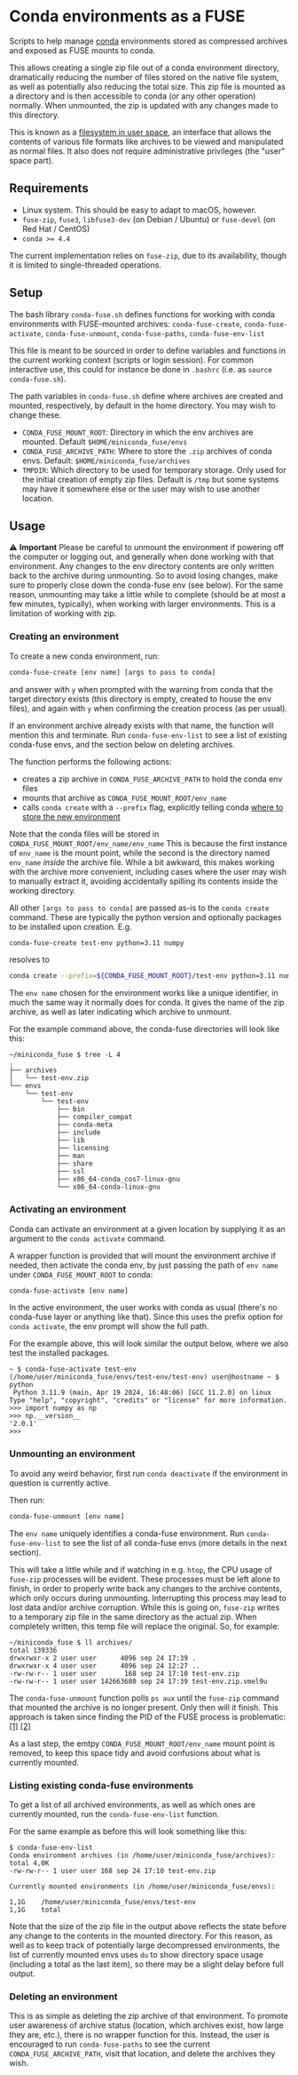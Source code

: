 # Conda environments as a FUSE

Scripts to help manage [conda](https://docs.conda.io) environments
stored as compressed archives and exposed as FUSE mounts to conda.

This allows creating a single zip file out of a conda environment directory,
dramatically reducing the number of files stored on the native file system,
as well as potentially also reducing the total size.
This zip file is mounted as a directory and is then accessible to conda
(or any other operation) normally.
When unmounted, the zip is updated with any changes made to this directory.

This is known as a
[filesystem in user space](https://en.wikipedia.org/wiki/Filesystem_in_Userspace),
an interface that allows the contents of various file formats like archives
to be viewed and manipulated as normal files.
It also does not require administrative privileges (the "user" space part).


## Requirements

- Linux system. This should be easy to adapt to macOS, however.
- `fuse-zip`, `fuse3`, `libfuse3-dev` (on Debian / Ubuntu) or `fuse-devel` (on Red Hat / CentOS)
- `conda >= 4.4`

The current implementation relies on `fuse-zip`, due to its availability,
though it is limited to single-threaded operations.


## Setup

The bash library `conda-fuse.sh` defines functions for working with conda environments
with FUSE-mounted archives: 
`conda-fuse-create`, `conda-fuse-activate`, `conda-fuse-unmount`,
`conda-fuse-paths`, `conda-fuse-env-list`

This file is meant to be sourced in order to define variables and functions
in the current working context (scripts or login session).
For common interactive use, this could for instance be done in `.bashrc`
(i.e. as `source conda-fuse.sh`).

The path variables in `conda-fuse.sh` define where archives are created and mounted,
respectively, by default in the home directory. You may wish to change these.

- `CONDA_FUSE_MOUNT_ROOT`: Directory in which the env archives are mounted.
  Default `$HOME/miniconda_fuse/envs`
- `CONDA_FUSE_ARCHIVE_PATH`: Where to store the `.zip` archives of conda envs.
  Default: `$HOME/miniconda_fuse/archives`
- `TMPDIR`: Which directory to be used for temporary storage. 
  Only used for the initial creation of empty zip files. 
  Default is `/tmp` but some systems may have it somewhere else or the user may
  wish to use another location.


## Usage

:warning: **Important** 
Please be careful to unmount the environment if powering off the computer or logging out,
and generally when done working with that environment. 
Any changes to the env directory contents are only written back to the archive
during unmounting.
So to avoid losing changes, make sure to properly close down the conda-fuse env (see below).
For the same reason, unmounting may take a little while to complete 
(should be at most a few minutes, typically), when working with larger environments.
This is a limitation of working with zip.


### Creating an environment

To create a new conda environment, run:

```bash
conda-fuse-create [env name] [args to pass to conda]
```

and answer with `y` when prompted with the warning from conda that the target
directory exists (this directory is empty, created to house the env files),
and again with `y` when confirming the creation process (as per usual).

If an environment archive already exists with that name, 
the function will mention this and terminate.
Run `conda-fuse-env-list` to see a list of existing conda-fuse envs, 
and the section below on deleting archives.

The function performs the following actions:
- creates a zip archive in `CONDA_FUSE_ARCHIVE_PATH` to hold the conda env files
- mounts that archive as `CONDA_FUSE_MOUNT_ROOT/env_name`
- calls `conda create` with a `--prefix` flag, explicitly telling conda
  [where to store the new environment](https://docs.conda.io/projects/conda/en/latest/user-guide/tasks/manage-environments.html#specifying-a-location-for-an-environment)

Note that the conda files will be stored in `CONDA_FUSE_MOUNT_ROOT/env_name/env_name`
This is because the first instance of `env_name` is the mount point, 
while the second is the directory named `env_name` *inside* the archive file.
While a bit awkward, this makes working with the archive more convenient,
including cases where the user may wish to manually extract it,
avoiding accidentally spilling its contents inside the working directory.

All other `[args to pass to conda]` are passed as-is to the `conda create` command.
These are typically the python version and optionally packages to be installed upon creation.
E.g. 

```bash
conda-fuse-create test-env python=3.11 numpy
```

resolves to 

```bash
conda create --prefix=${CONDA_FUSE_MOUNT_ROOT}/test-env python=3.11 numpy
```

The `env name` chosen for the environment works like a unique identifier, 
in much the same way it normally does for conda. 
It gives the name of the zip archive, 
as well as later indicating which archive to unmount.

For the example command above, the conda-fuse directories will look like this:

```shell
~/miniconda_fuse $ tree -L 4
.
├── archives
│   └── test-env.zip
└── envs
    └── test-env
        └── test-env
            ├── bin
            ├── compiler_compat
            ├── conda-meta
            ├── include
            ├── lib
            ├── licensing
            ├── man
            ├── share
            ├── ssl
            ├── x86_64-conda_cos7-linux-gnu
            └── x86_64-conda-linux-gnu
```


### Activating an environment

Conda can activate an environment at a given location by supplying it 
as an argument to the `conda activate` command.

A wrapper function is provided that will mount the environment archive if needed,
then activate the conda env,
by just passing the path of `env name` under `CONDA_FUSE_MOUNT_ROOT` to conda:

```bash
conda-fuse-activate [env name]
```

In the active environment, the user works with conda as usual 
(there's no conda-fuse layer or anything like that). 
Since this uses the prefix option for `conda activate`, the env prompt will show the full path.

For the example above, this will look similar the output below, 
where we also test the installed packages.

```
~ $ conda-fuse-activate test-env
(/home/user/miniconda_fuse/envs/test-env/test-env) user@hostname ~ $ python
 Python 3.11.9 (main, Apr 19 2024, 16:48:06) [GCC 11.2.0] on linux
Type "help", "copyright", "credits" or "license" for more information.
>>> import numpy as np
>>> np.__version__
'2.0.1'
>>>
```

### Unmounting an environment

To avoid any weird behavior, first run `conda deactivate` if the environment in question
is currently active.

Then run:

```bash
conda-fuse-unmount [env name]
```

The `env name` uniquely identifies a conda-fuse environment.
Run `conda-fuse-env-list` to see the list of all conda-fuse envs
(more details in the next section).

This will take a little while and if watching in e.g. `htop`, 
the CPU usage of `fuse-zip` processes will be evident.
These processes must be left alone to finish, in order to properly write back
any changes to the archive contents, which only occurs during unmounting.
Interrupting this process may lead to lost data and/or archive corruption.
While this is going on, `fuse-zip` writes to a temporary zip file in the same directory 
as the actual zip. When completely written, this temp file will replace the original.
So, for example:

```
~/miniconda_fuse $ ll archives/
total 139336
drwxrwxr-x 2 user user      4096 sep 24 17:39 .
drwxrwxr-x 4 user user      4096 sep 24 12:27 ..
-rw-rw-r-- 1 user user       168 sep 24 17:10 test-env.zip
-rw-rw-r-- 1 user user 142663680 sep 24 17:39 test-env.zip.vmel9u
```

The `conda-fuse-unmount` function polls `ps aux` until the `fuse-zip` command that
mounted the archive is no longer present. Only then will it finish.
This approach is taken since finding the PID of the FUSE process is problematic:
[[1]](https://sourceforge.net/p/fuse/mailman/fuse-devel/thread/47D9426B.5000000%40slax.org/)
[[2]](https://unix.stackexchange.com/questions/191821/find-what-process-implements-a-fuse-filesystem)

As a last step, the emtpy `CONDA_FUSE_MOUNT_ROOT/env_name` mount point is removed,
to keep this space tidy and avoid confusions about what is currently mounted.


### Listing existing conda-fuse environments

To get a list of all archived environments, as well as which ones are currently mounted,
run the `conda-fuse-env-list` function.

For the same example as before this will look something like this:

```shell
$ conda-fuse-env-list
Conda environment archives (in /home/user/miniconda_fuse/archives):
total 4,0K
-rw-rw-r-- 1 user user 168 sep 24 17:10 test-env.zip

Currently mounted environments (in /home/user/miniconda_fuse/envs):

1,1G    /home/user/miniconda_fuse/envs/test-env
1,1G    total
```

Note that the size of the zip file in the output above reflects the state
before any change to the contents in the mounted directory.
For this reason, as well as to keep track of potentially large decompressed environments,
the list of currently mounted envs uses `du` to show directory space usage
(including a total as the last item), so there may be a slight delay before full output.


### Deleting an environment

This is as simple as deleting the zip archive of that environment.
To promote user awareness of archive status
(location, which archives exist, how large they are, etc.),
there is no wrapper function for this.
Instead, the user is encouraged to run `conda-fuse-paths` to see the current
`CONDA_FUSE_ARCHIVE_PATH`, visit that location, and delete the archives they wish.
